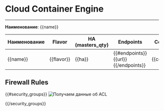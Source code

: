 # Cloud Container Engine
***  
**Наименование**: {{name}}

| **Наименование**  | **Flavor** | **HA (masters_qty)** | **Endpoints**                       | **Container Network** | **Service Network** | **Подсеть** | **VPC** | **DC/IaaS** |
|----------|------------|----------------------|-------------------------------------|-----------------------|---------------------|------------|---------|-------------|
| {{name}} | {{flavor}} | {{ha}}               | {{#endpoints}}{{url}}{{/endpoints}} | {{container_network}} | {{service_network}} | {{subnet}} | {{vpc}} |    {{DC}}   |

## Firewall Rules  

{{#security_groups}}
![Получаем данные об ACL](@entity/seaf.ta.reverse.cloud_ru.advanced.security_groups/table_view?id={{.}})

{{/security_groups}}

